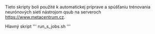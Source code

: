 Tieto skripty boli použité k automatickej príprave a spúšťaniu trénovania neurónových sietí nástrojom qsub na serveroch https://www.metacentrum.cz.

Hlavný skript 
'''
run_s_jobs.sh
'''

